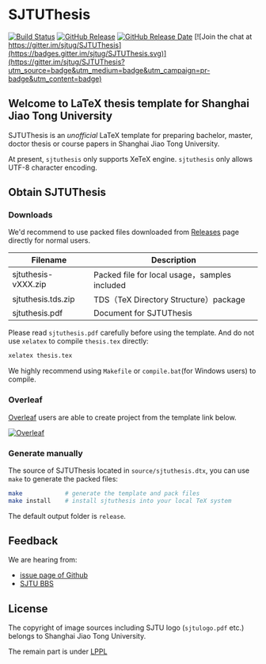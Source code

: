 # SJTUThesis

[![Build Status](https://travis-ci.org/sjtug/SJTUThesis.svg?branch=master)](https://travis-ci.org/sjtug/SJTUThesis)
[![GitHub Release](https://img.shields.io/github/release/sjtug/SJTUThesis.svg)](https://github.com/sjtug/SJTUThesis/releases)
[![GitHub Release Date](https://img.shields.io/github/release-date/sjtug/SJTUThesis.svg)](https://github.com/sjtug/SJTUThesis/releases)
[![Join the chat at https://gitter.im/sjtug/SJTUThesis](https://badges.gitter.im/sjtug/SJTUThesis.svg)](https://gitter.im/sjtug/SJTUThesis?utm_source=badge&utm_medium=badge&utm_campaign=pr-badge&utm_content=badge)

## Welcome to LaTeX thesis template for Shanghai Jiao Tong University

SJTUThesis is an *unofficial* LaTeX template for preparing bachelor, master, doctor thesis or course papers in Shanghai Jiao Tong University.

At present, `sjtuthesis` only supports XeTeX engine. `sjtuthesis` only allows UTF-8 character encoding.

## Obtain SJTUThesis

### Downloads

We'd recommend to use packed files downloaded from [Releases](https://github.com/sjtug/SJTUThesis/releases) page directly for normal users.

| Filename | Description |
| --- | --- |
| sjtuthesis-vXXX.zip | Packed file for local usage，samples included |
| sjtuthesis.tds.zip | TDS（TeX Directory Structure）package |
| sjtuthesis.pdf | Document for SJTUThesis |

Please read `sjtuthesis.pdf` carefully before using the template. And do not
use `xelatex` to compile `thesis.tex` directly:

```bash
xelatex thesis.tex 
```

We highly recommend using `Makefile` or `compile.bat`(for Windows users) 
to compile.

### Overleaf

[Overleaf](https://www.overleaf.com?r=b3b31f49&rm=d&rs=b) users are able to create project from the template link below.

[![Overleaf](https://img.shields.io/badge/overleaf-sjtuthesis-green.svg)](https://www.overleaf.com/latex/templates/sjtuthesis-latex-thesis-template-for-shanghai-jiao-tong-university/spmggcjfshrb?r=b3b31f49&rm=d&rs=b) 

### Generate manually

The source of SJTUThesis located in `source/sjtuthesis.dtx`, you can use `make` to generate the packed files:

```bash
make            # generate the template and pack files
make install    # install sjtuthesis into your local TeX system
```

The default output folder is `release`.

## Feedback

We are hearing from:

* [issue page of Github](https://github.com/sjtug/SJTUThesis/issues)
* [SJTU BBS](https://bbs.sjtu.edu.cn/bbsdoc?board=TeX_LaTeX)

## License

The copyright of image sources including SJTU logo (`sjtulogo.pdf` etc.)
belongs to Shanghai Jiao Tong University.

The remain part is under [LPPL](LICENSE)
